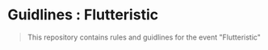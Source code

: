 # Guidlines : Flutteristic

> This repository contains rules and guidlines for the event "Flutteristic"
